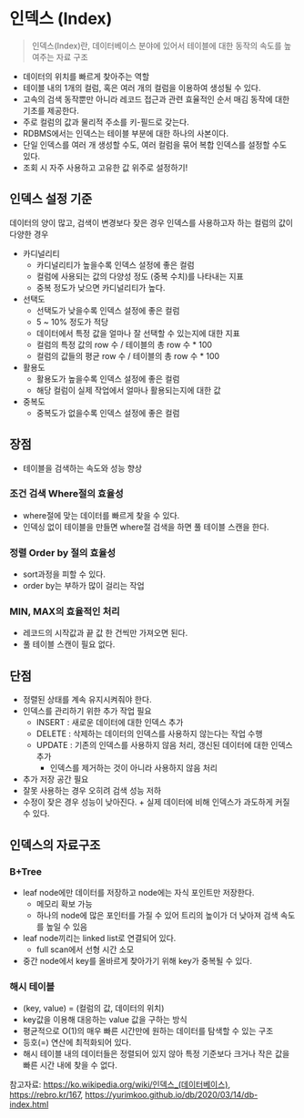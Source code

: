 # 인덱스 (Index)
> 인덱스(Index)란, 데이터베이스 분야에 있어서 테이블에 대한 동작의 속도를 높여주는 자료 구조
- 데이터의 위치를 빠르게 찾아주는 역할
- 테이블 내의 1개의 컬럼, 혹은 여러 개의 컬럼을 이용하여 생성될 수 있다.
- 고속의 검색 동작뿐만 아니라 레코드 접근과 관련 효율적인 순서 매김 동작에 대한 기초를 제공한다.
- 주로 컬럼의 값과 물리적 주소를 키-필드로 갖는다.
- RDBMS에서는 인덱스는 테이블 부분에 대한 하나의 사본이다.
- 단일 인덱스를 여러 개 생성할 수도, 여러 컬럼을 묶어 복합 인덱스를 설정할 수도 있다.
- 조회 시 자주 사용하고 고유한 값 위주로 설정하기!

## 인덱스 설정 기준
데이터의 양이 많고, 검색이 변경보다 잦은 경우 
인덱스를 사용하고자 하는 컬럼의 값이 다양한 경우 
- 카디널리티
  - 카디널리티가 높을수록 인덱스 설정에 좋은 컬럼
  - 컬럼에 사용되는 값의 다양성 정도 (중복 수치)를 나타내는 지표
  - 중복 정도가 낮으면 카디널리티가 높다.
- 선택도
  - 선택도가 낮을수록 인덱스 설정에 좋은 컬럼
  - 5 ~ 10% 정도가 적당  
  - 데이터에서 특정 값을 얼마나 잘 선택할 수 있는지에 대한 지표   
  - 컬럼의 특정 값의 row 수 / 테이블의 총 row 수 * 100
  - 컬럼의 값들의 평균 row 수 / 테이블의 총 row 수 * 100  
- 활용도
  - 활용도가 높을수록 인덱스 설정에 좋은 컬럼
  - 해당 컬럼이 실제 작업에서 얼마나 활용되는지에 대한 값
- 중복도
    - 중복도가 없을수록 인덱스 설정에 좋은 컬럼

## 장점
- 테이블을 검색하는 속도와 성능 향상

### 조건 검색 Where절의 효율성
- where절에 맞는 데이터를 빠르게 찾을 수 있다.
- 인덱싱 없이 테이블을 만들면 where절 검색을 하면 풀 테이블 스캔을 한다.

### 정렬 Order by 절의 효율성
- sort과정을 피할 수 있다.
- order by는 부하가 많이 걸리는 작업 

### MIN, MAX의 효율적인 처리
- 레코드의 시작값과 끝 값 한 건씩만 가져오면 된다.
- 풀 테이블 스캔이 필요 없다.

## 단점 
- 정렬된 상태를 계속 유지시켜줘야 한다.
- 인덱스를 관리하기 위한 추가 작업 필요 
  - INSERT : 새로운 데이터에 대한 인덱스 추가
  - DELETE : 삭제하는 데이터의 인덱스를 사용하지 않는다는 작업 수행
  - UPDATE : 기존의 인덱스를 사용하지 않음 처리, 갱신된 데이터에 대한 인덱스 추가
    - 인덱스를 제거하는 것이 아니라 사용하지 않음 처리 
- 추가 저장 공간 필요 
- 잘못 사용하는 경우 오히려 검색 성능 저하
- 수정이 잦은 경우 성능이 낮아진다. + 실제 데이터에 비해 인덱스가 과도하게 커질 수 있다. 

## 인덱스의 자료구조 
### B+Tree
- leaf node에만 데이터를 저장하고 node에는 자식 포인트만 저장한다.
  - 메모리 확보 가능
  - 하나의 node에 많은 포인터를 가질 수 있어 트리의 높이가 더 낮아져 검색 속도를 높일 수 있음 
- leaf node끼리는 linked list로 연결되어 있다.
  - full scan에서 선형 시간 소모
- 중간 node에서 key를 올바르게 찾아가기 위해 key가 중복될 수 있다.

### 해시 테이블 
- (key, value) = (컬럼의 값, 데이터의 위치)
- key값을 이용해 대응하는 value 값을 구하는 방식 
- 평균적으로 O(1)의 매우 빠른 시간만에 원하는 데이터를 탐색할 수 있는 구조
- 등호(=) 연산에 최적화되어 있다.
- 해시 테이블 내의 데이터들은 정렬되어 있지 않아 특정 기준보다 크거나 작은 값을 빠른 시간 내에 찾을 수 없다.


참고자료: https://ko.wikipedia.org/wiki/인덱스_(데이터베이스), https://rebro.kr/167, https://yurimkoo.github.io/db/2020/03/14/db-index.html

